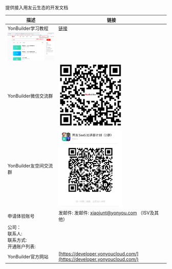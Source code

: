提供接入用友云生态的开发文档



描述|链接
---|---
YonBuilder学习教程|[链接](https://www.imotian.com/motianweb/search?inVule=yonbuilder)
|<img width="300px" src="images/1.png"/>
YonBuilder微信交流群|<img width="200px" src="images/YKJ.jpg"/>
YonBuilder友空间交流群|<img width="200px" src="images/SASS.png"/>
申请体验账号|发邮件:  发邮件:  xiaojunt@yonyou.com （ISV及其他）
| 公司：<br> 联系人: <br>   联系方式:  <br> 开通账户列表: <br> 
YonBuilder官方网站|[https://developer.yonyoucloud.com/](https://developer.yonyoucloud.com/)         


